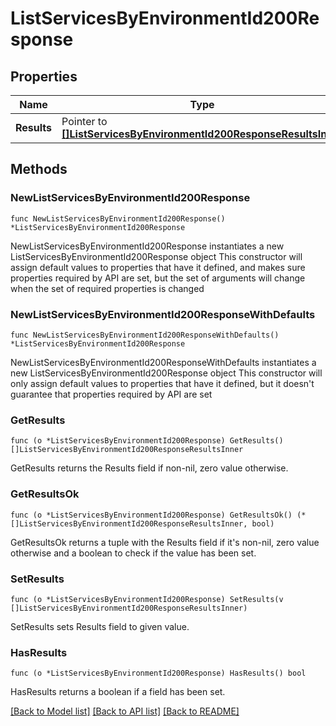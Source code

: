 # ListServicesByEnvironmentId200Response

## Properties

Name | Type | Description | Notes
------------ | ------------- | ------------- | -------------
**Results** | Pointer to [**[]ListServicesByEnvironmentId200ResponseResultsInner**](ListServicesByEnvironmentId200ResponseResultsInner.md) |  | [optional] 

## Methods

### NewListServicesByEnvironmentId200Response

`func NewListServicesByEnvironmentId200Response() *ListServicesByEnvironmentId200Response`

NewListServicesByEnvironmentId200Response instantiates a new ListServicesByEnvironmentId200Response object
This constructor will assign default values to properties that have it defined,
and makes sure properties required by API are set, but the set of arguments
will change when the set of required properties is changed

### NewListServicesByEnvironmentId200ResponseWithDefaults

`func NewListServicesByEnvironmentId200ResponseWithDefaults() *ListServicesByEnvironmentId200Response`

NewListServicesByEnvironmentId200ResponseWithDefaults instantiates a new ListServicesByEnvironmentId200Response object
This constructor will only assign default values to properties that have it defined,
but it doesn't guarantee that properties required by API are set

### GetResults

`func (o *ListServicesByEnvironmentId200Response) GetResults() []ListServicesByEnvironmentId200ResponseResultsInner`

GetResults returns the Results field if non-nil, zero value otherwise.

### GetResultsOk

`func (o *ListServicesByEnvironmentId200Response) GetResultsOk() (*[]ListServicesByEnvironmentId200ResponseResultsInner, bool)`

GetResultsOk returns a tuple with the Results field if it's non-nil, zero value otherwise
and a boolean to check if the value has been set.

### SetResults

`func (o *ListServicesByEnvironmentId200Response) SetResults(v []ListServicesByEnvironmentId200ResponseResultsInner)`

SetResults sets Results field to given value.

### HasResults

`func (o *ListServicesByEnvironmentId200Response) HasResults() bool`

HasResults returns a boolean if a field has been set.


[[Back to Model list]](../README.md#documentation-for-models) [[Back to API list]](../README.md#documentation-for-api-endpoints) [[Back to README]](../README.md)


